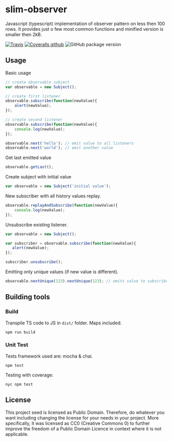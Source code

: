 # slim-observer

Javascript (typescript) implementation of observer pattern on less then 100 rows.
It provides just o few most common functions and minified version is smaller then 2kB.

[![Travis](https://img.shields.io/travis/omachala/slim-observer.svg)](https://travis-ci.org/omachala/slim-observer)
[![Coveralls github](https://img.shields.io/coveralls/github/omachala/slim-observer.svg)](https://coveralls.io/github/omachala/slim-observer)
![GitHub package version](https://img.shields.io/github/package-json/v/omachala/slim-observer.svg)

## Usage 

Basic usage
```js
// create observable subject
var observable = new Subject();

// create first listener
observable.subscribe(function(newValue){
    alert(newValue);
});

// create second listener
observable.subscribe(function(newValue){
    console.log(newValue);
});

observable.next('hello'); // emit value to all listeners
observable.next('world'); // emit another value
```

Get last emitted value
```js
observable.getLast();
```

Create subject with initial value
```js
var observable = new Subject('initial value');
```

New subscriber with all history values replay.
```js
observable.replayAndSubscribe(function(newValue){
    console.log(newValue);
});
```

Unsubscribe existing listener.
 ```js
var observable = new Subject();

var subscriber = observable.subscribe(function(newValue){
    alert(newValue);
});

subscriber.unsubscribe();
```

Emitting only unique values (if new value is different).
```js
observable.nextUnique(123).nextUnique(123); // emits value to subscribers only once
```

## Building tools

### Build
Transpile TS code to JS in `dist/` folder. Maps included.
```
npm run build
```

### Unit Test
Tests framework used are: mocha & chai.
```
npm test
```

Testing with coverage:
```
nyc npm test
```

## License
This project seed is licensed as Public Domain. Therefore, do whatever you want including changing the license for your needs in your project.
More specifically, it was licensed as CC0 (Creative Commons 0) to further improve the freedom of a Public Domain Licence in context where it is not applicable.